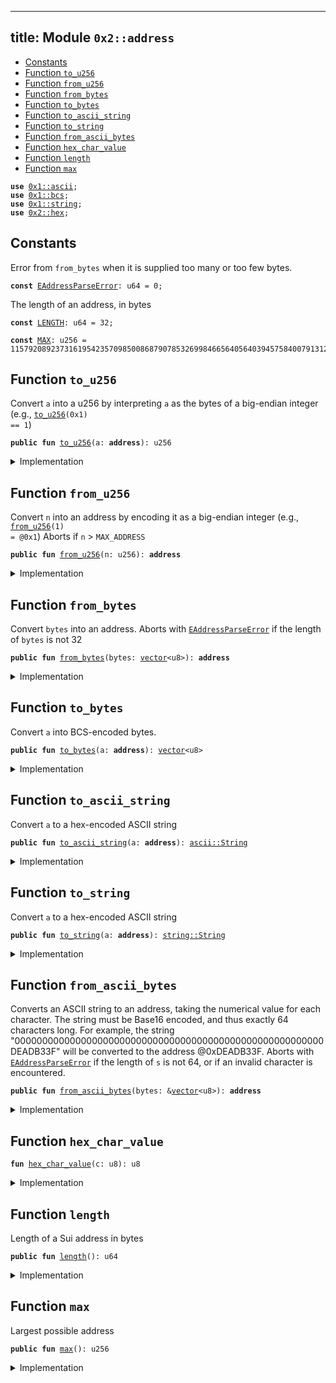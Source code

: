 
---
title: Module `0x2::address`
---



-  [Constants](#@Constants_0)
-  [Function `to_u256`](#0x2_address_to_u256)
-  [Function `from_u256`](#0x2_address_from_u256)
-  [Function `from_bytes`](#0x2_address_from_bytes)
-  [Function `to_bytes`](#0x2_address_to_bytes)
-  [Function `to_ascii_string`](#0x2_address_to_ascii_string)
-  [Function `to_string`](#0x2_address_to_string)
-  [Function `from_ascii_bytes`](#0x2_address_from_ascii_bytes)
-  [Function `hex_char_value`](#0x2_address_hex_char_value)
-  [Function `length`](#0x2_address_length)
-  [Function `max`](#0x2_address_max)


<pre><code><b>use</b> <a href="../move-stdlib/ascii.md#0x1_ascii">0x1::ascii</a>;
<b>use</b> <a href="../move-stdlib/bcs.md#0x1_bcs">0x1::bcs</a>;
<b>use</b> <a href="../move-stdlib/string.md#0x1_string">0x1::string</a>;
<b>use</b> <a href="../sui-framework/hex.md#0x2_hex">0x2::hex</a>;
</code></pre>



<a name="@Constants_0"></a>

## Constants


<a name="0x2_address_EAddressParseError"></a>

Error from <code>from_bytes</code> when it is supplied too many or too few bytes.


<pre><code><b>const</b> <a href="../sui-framework/address.md#0x2_address_EAddressParseError">EAddressParseError</a>: u64 = 0;
</code></pre>



<a name="0x2_address_LENGTH"></a>

The length of an address, in bytes


<pre><code><b>const</b> <a href="../sui-framework/address.md#0x2_address_LENGTH">LENGTH</a>: u64 = 32;
</code></pre>



<a name="0x2_address_MAX"></a>



<pre><code><b>const</b> <a href="../sui-framework/address.md#0x2_address_MAX">MAX</a>: u256 = 115792089237316195423570985008687907853269984665640564039457584007913129639935;
</code></pre>



<a name="0x2_address_to_u256"></a>

## Function `to_u256`

Convert <code>a</code> into a u256 by interpreting <code>a</code> as the bytes of a big-endian integer
(e.g., <code><a href="../sui-framework/address.md#0x2_address_to_u256">to_u256</a>(0x1) == 1</code>)


<pre><code><b>public</b> <b>fun</b> <a href="../sui-framework/address.md#0x2_address_to_u256">to_u256</a>(a: <b>address</b>): u256
</code></pre>



<details>
<summary>Implementation</summary>


<pre><code><b>public</b> <b>native</b> <b>fun</b> <a href="../sui-framework/address.md#0x2_address_to_u256">to_u256</a>(a: <b>address</b>): u256;
</code></pre>



</details>

<a name="0x2_address_from_u256"></a>

## Function `from_u256`

Convert <code>n</code> into an address by encoding it as a big-endian integer (e.g., <code><a href="../sui-framework/address.md#0x2_address_from_u256">from_u256</a>(1) = @0x1</code>)
Aborts if <code>n</code> > <code>MAX_ADDRESS</code>


<pre><code><b>public</b> <b>fun</b> <a href="../sui-framework/address.md#0x2_address_from_u256">from_u256</a>(n: u256): <b>address</b>
</code></pre>



<details>
<summary>Implementation</summary>


<pre><code><b>public</b> <b>native</b> <b>fun</b> <a href="../sui-framework/address.md#0x2_address_from_u256">from_u256</a>(n: u256): <b>address</b>;
</code></pre>



</details>

<a name="0x2_address_from_bytes"></a>

## Function `from_bytes`

Convert <code>bytes</code> into an address.
Aborts with <code><a href="../sui-framework/address.md#0x2_address_EAddressParseError">EAddressParseError</a></code> if the length of <code>bytes</code> is not 32


<pre><code><b>public</b> <b>fun</b> <a href="../sui-framework/address.md#0x2_address_from_bytes">from_bytes</a>(bytes: <a href="../move-stdlib/vector.md#0x1_vector">vector</a>&lt;u8&gt;): <b>address</b>
</code></pre>



<details>
<summary>Implementation</summary>


<pre><code><b>public</b> <b>native</b> <b>fun</b> <a href="../sui-framework/address.md#0x2_address_from_bytes">from_bytes</a>(bytes: <a href="../move-stdlib/vector.md#0x1_vector">vector</a>&lt;u8&gt;): <b>address</b>;
</code></pre>



</details>

<a name="0x2_address_to_bytes"></a>

## Function `to_bytes`

Convert <code>a</code> into BCS-encoded bytes.


<pre><code><b>public</b> <b>fun</b> <a href="../sui-framework/address.md#0x2_address_to_bytes">to_bytes</a>(a: <b>address</b>): <a href="../move-stdlib/vector.md#0x1_vector">vector</a>&lt;u8&gt;
</code></pre>



<details>
<summary>Implementation</summary>


<pre><code><b>public</b> <b>fun</b> <a href="../sui-framework/address.md#0x2_address_to_bytes">to_bytes</a>(a: <b>address</b>): <a href="../move-stdlib/vector.md#0x1_vector">vector</a>&lt;u8&gt; {
    <a href="../move-stdlib/bcs.md#0x1_bcs_to_bytes">bcs::to_bytes</a>(&a)
}
</code></pre>



</details>

<a name="0x2_address_to_ascii_string"></a>

## Function `to_ascii_string`

Convert <code>a</code> to a hex-encoded ASCII string


<pre><code><b>public</b> <b>fun</b> <a href="../sui-framework/address.md#0x2_address_to_ascii_string">to_ascii_string</a>(a: <b>address</b>): <a href="../move-stdlib/ascii.md#0x1_ascii_String">ascii::String</a>
</code></pre>



<details>
<summary>Implementation</summary>


<pre><code><b>public</b> <b>fun</b> <a href="../sui-framework/address.md#0x2_address_to_ascii_string">to_ascii_string</a>(a: <b>address</b>): <a href="../move-stdlib/ascii.md#0x1_ascii_String">ascii::String</a> {
    <a href="../move-stdlib/ascii.md#0x1_ascii_string">ascii::string</a>(<a href="../sui-framework/hex.md#0x2_hex_encode">hex::encode</a>(<a href="../sui-framework/address.md#0x2_address_to_bytes">to_bytes</a>(a)))
}
</code></pre>



</details>

<a name="0x2_address_to_string"></a>

## Function `to_string`

Convert <code>a</code> to a hex-encoded ASCII string


<pre><code><b>public</b> <b>fun</b> <a href="../sui-framework/address.md#0x2_address_to_string">to_string</a>(a: <b>address</b>): <a href="../move-stdlib/string.md#0x1_string_String">string::String</a>
</code></pre>



<details>
<summary>Implementation</summary>


<pre><code><b>public</b> <b>fun</b> <a href="../sui-framework/address.md#0x2_address_to_string">to_string</a>(a: <b>address</b>): <a href="../move-stdlib/string.md#0x1_string_String">string::String</a> {
    <a href="../move-stdlib/string.md#0x1_string_from_ascii">string::from_ascii</a>(<a href="../sui-framework/address.md#0x2_address_to_ascii_string">to_ascii_string</a>(a))
}
</code></pre>



</details>

<a name="0x2_address_from_ascii_bytes"></a>

## Function `from_ascii_bytes`

Converts an ASCII string to an address, taking the numerical value for each character. The
string must be Base16 encoded, and thus exactly 64 characters long.
For example, the string "00000000000000000000000000000000000000000000000000000000DEADB33F"
will be converted to the address @0xDEADB33F.
Aborts with <code><a href="../sui-framework/address.md#0x2_address_EAddressParseError">EAddressParseError</a></code> if the length of <code>s</code> is not 64,
or if an invalid character is encountered.


<pre><code><b>public</b> <b>fun</b> <a href="../sui-framework/address.md#0x2_address_from_ascii_bytes">from_ascii_bytes</a>(bytes: &<a href="../move-stdlib/vector.md#0x1_vector">vector</a>&lt;u8&gt;): <b>address</b>
</code></pre>



<details>
<summary>Implementation</summary>


<pre><code><b>public</b> <b>fun</b> <a href="../sui-framework/address.md#0x2_address_from_ascii_bytes">from_ascii_bytes</a>(bytes: &<a href="../move-stdlib/vector.md#0x1_vector">vector</a>&lt;u8&gt;): <b>address</b> {
    <b>assert</b>!(<a href="../move-stdlib/vector.md#0x1_vector_length">vector::length</a>(bytes) == 64, <a href="../sui-framework/address.md#0x2_address_EAddressParseError">EAddressParseError</a>);
    <b>let</b> <b>mut</b> hex_bytes = <a href="../move-stdlib/vector.md#0x1_vector">vector</a>[];
    <b>let</b> <b>mut</b> i = 0;
    <b>while</b> (i &lt; 64) {
        <b>let</b> hi = <a href="../sui-framework/address.md#0x2_address_hex_char_value">hex_char_value</a>(*<a href="../move-stdlib/vector.md#0x1_vector_borrow">vector::borrow</a>(bytes, i));
        <b>let</b> lo = <a href="../sui-framework/address.md#0x2_address_hex_char_value">hex_char_value</a>(*<a href="../move-stdlib/vector.md#0x1_vector_borrow">vector::borrow</a>(bytes, i + 1));
        <a href="../move-stdlib/vector.md#0x1_vector_push_back">vector::push_back</a>(&<b>mut</b> hex_bytes, (hi &lt;&lt; 4) | lo);
        i = i + 2;
    };
    <a href="../sui-framework/address.md#0x2_address_from_bytes">from_bytes</a>(hex_bytes)
}
</code></pre>



</details>

<a name="0x2_address_hex_char_value"></a>

## Function `hex_char_value`



<pre><code><b>fun</b> <a href="../sui-framework/address.md#0x2_address_hex_char_value">hex_char_value</a>(c: u8): u8
</code></pre>



<details>
<summary>Implementation</summary>


<pre><code><b>fun</b> <a href="../sui-framework/address.md#0x2_address_hex_char_value">hex_char_value</a>(c: u8): u8 {
    <b>if</b> (c &gt;= 48 && c &lt;= 57) c - 48 // 0-9
    <b>else</b> <b>if</b> (c &gt;= 65 && c &lt;= 70) c - 55 // A-F
    <b>else</b> <b>if</b> (c &gt;= 97 && c &lt;= 102) c - 87 // a-f
    <b>else</b> <b>abort</b> <a href="../sui-framework/address.md#0x2_address_EAddressParseError">EAddressParseError</a>
}
</code></pre>



</details>

<a name="0x2_address_length"></a>

## Function `length`

Length of a Sui address in bytes


<pre><code><b>public</b> <b>fun</b> <a href="../sui-framework/address.md#0x2_address_length">length</a>(): u64
</code></pre>



<details>
<summary>Implementation</summary>


<pre><code><b>public</b> <b>fun</b> <a href="../sui-framework/address.md#0x2_address_length">length</a>(): u64 {
    <a href="../sui-framework/address.md#0x2_address_LENGTH">LENGTH</a>
}
</code></pre>



</details>

<a name="0x2_address_max"></a>

## Function `max`

Largest possible address


<pre><code><b>public</b> <b>fun</b> <a href="../sui-framework/address.md#0x2_address_max">max</a>(): u256
</code></pre>



<details>
<summary>Implementation</summary>


<pre><code><b>public</b> <b>fun</b> <a href="../sui-framework/address.md#0x2_address_max">max</a>(): u256 {
    <a href="../sui-framework/address.md#0x2_address_MAX">MAX</a>
}
</code></pre>



</details>
